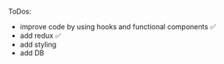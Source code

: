 ToDos:

- improve code by using hooks and functional components ✅
- add redux ✅
- add styling
- add DB
